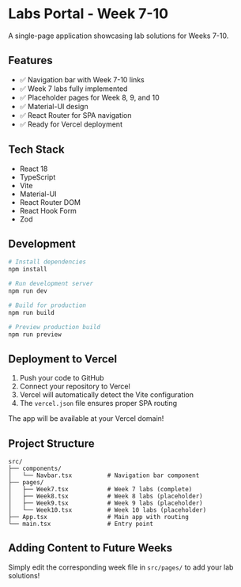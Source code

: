 # Labs Portal - Week 7-10

A single-page application showcasing lab solutions for Weeks 7-10.

## Features

- ✅ Navigation bar with Week 7-10 links
- ✅ Week 7 labs fully implemented
- ✅ Placeholder pages for Week 8, 9, and 10
- ✅ Material-UI design
- ✅ React Router for SPA navigation
- ✅ Ready for Vercel deployment

## Tech Stack

- React 18
- TypeScript
- Vite
- Material-UI
- React Router DOM
- React Hook Form
- Zod

## Development

```bash
# Install dependencies
npm install

# Run development server
npm run dev

# Build for production
npm run build

# Preview production build
npm run preview
```

## Deployment to Vercel

1. Push your code to GitHub
2. Connect your repository to Vercel
3. Vercel will automatically detect the Vite configuration
4. The `vercel.json` file ensures proper SPA routing

The app will be available at your Vercel domain!

## Project Structure

```
src/
├── components/
│   └── Navbar.tsx          # Navigation bar component
├── pages/
│   ├── Week7.tsx           # Week 7 labs (complete)
│   ├── Week8.tsx           # Week 8 labs (placeholder)
│   ├── Week9.tsx           # Week 9 labs (placeholder)
│   └── Week10.tsx          # Week 10 labs (placeholder)
├── App.tsx                 # Main app with routing
└── main.tsx                # Entry point
```

## Adding Content to Future Weeks

Simply edit the corresponding week file in `src/pages/` to add your lab solutions!

